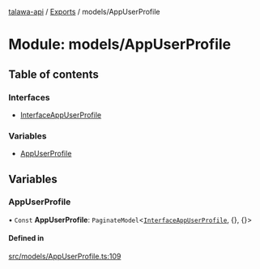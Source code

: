 [talawa-api](../README.md) / [Exports](../modules.md) / models/AppUserProfile

# Module: models/AppUserProfile

## Table of contents

### Interfaces

- [InterfaceAppUserProfile](../interfaces/models_AppUserProfile.InterfaceAppUserProfile.md)

### Variables

- [AppUserProfile](models_AppUserProfile.md#appuserprofile)

## Variables

### AppUserProfile

• `Const` **AppUserProfile**: `PaginateModel`\<[`InterfaceAppUserProfile`](../interfaces/models_AppUserProfile.InterfaceAppUserProfile.md), \{\}, \{\}\>

#### Defined in

[src/models/AppUserProfile.ts:109](https://github.com/PalisadoesFoundation/talawa-api/blob/4c7d3ea/src/models/AppUserProfile.ts#L109)
